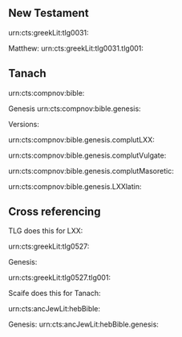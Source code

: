 
## New Testament

urn:cts:greekLit:tlg0031:

Matthew:
urn:cts:greekLit:tlg0031.tlg001:


## Tanach

urn:cts:compnov:bible:

Genesis
urn:cts:compnov:bible.genesis:

Versions:

urn:cts:compnov:bible.genesis.complutLXX:

urn:cts:compnov:bible.genesis.complutVulgate:

urn:cts:compnov:bible.genesis.complutMasoretic:



urn:cts:compnov:bible.genesis.LXXlatin:

## Cross referencing

TLG does this for LXX:

urn:cts:greekLit:tlg0527:

Genesis:

urn:cts:greekLit:tlg0527.tlg001:

Scaife does this for Tanach:

urn:cts:ancJewLit:hebBible:

Genesis:
urn:cts:ancJewLit:hebBible.genesis:


